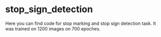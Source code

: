 # stop_sign_detection
Here you can find code for stop marking and stop sign detection task. It was trained on 1200 images on 700 epoches.

